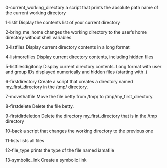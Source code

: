 0-current_working_directory
a script that prints the absolute path name of the current working directory

1-listit
Display the contents list of your current directory

2-bring_me_home
changes the working directory to the user’s home directory without shell variables

3-listfiles
Display current directory contents in a long format

4-listmorefiles
Display current directory contents, including hidden files

5-listfilesdigitonly
Display current directory contents. Long format with user and group IDs displayed numerically and hidden files (starting with .)

6-firstdirectory
Create a script that creates a directory named my_first_directory in the /tmp/ directory.

7-movethatfile
Move the file betty from /tmp/ to /tmp/my_first_directory.

8-firstdelete
Delete the file betty.

9-firstdirdeletion
Delete the directory my_first_directory that is in the /tmp directory

10-back
a script that changes the working directory to the previous one

11-lists
lists all files

12-file_type
prints the type of the file named iamafile

13-symbolic_link
Create a symbolic link
